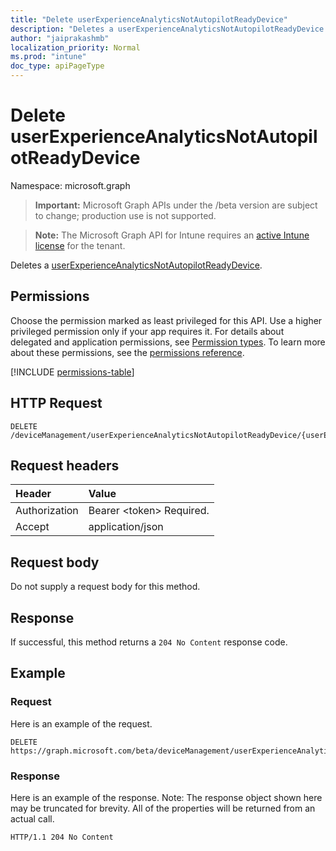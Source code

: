 ```yaml
---
title: "Delete userExperienceAnalyticsNotAutopilotReadyDevice"
description: "Deletes a userExperienceAnalyticsNotAutopilotReadyDevice."
author: "jaiprakashmb"
localization_priority: Normal
ms.prod: "intune"
doc_type: apiPageType
---
```


# Delete userExperienceAnalyticsNotAutopilotReadyDevice

Namespace: microsoft.graph

> **Important:** Microsoft Graph APIs under the /beta version are subject to change; production use is not supported.

> **Note:** The Microsoft Graph API for Intune requires an [active Intune license](https://go.microsoft.com/fwlink/?linkid=839381) for the tenant.

Deletes a [userExperienceAnalyticsNotAutopilotReadyDevice](../resources/intune-devices-userexperienceanalyticsnotautopilotreadydevice.md).

## Permissions
Choose the permission marked as least privileged for this API. Use a higher privileged permission only if your app requires it. For details about delegated and application permissions, see [Permission types](/graph/permissions-overview#permission-types). To learn more about these permissions, see the [permissions reference](/graph/permissions-reference).

<!-- { "blockType": "permissions", "name": "intune_devices_userexperienceanalyticsnotautopilotreadydevice_delete" } -->
[!INCLUDE [permissions-table](../includes/permissions/intune-devices-userexperienceanalyticsnotautopilotreadydevice-delete-permissions.md)]

## HTTP Request
<!-- {
  "blockType": "ignored"
}
-->
``` http
DELETE /deviceManagement/userExperienceAnalyticsNotAutopilotReadyDevice/{userExperienceAnalyticsNotAutopilotReadyDeviceId}
```

## Request headers
|Header|Value|
|:---|:---|
|Authorization|Bearer &lt;token&gt; Required.|
|Accept|application/json|

## Request body
Do not supply a request body for this method.

## Response
If successful, this method returns a `204 No Content` response code.

## Example

### Request
Here is an example of the request.
``` http
DELETE https://graph.microsoft.com/beta/deviceManagement/userExperienceAnalyticsNotAutopilotReadyDevice/{userExperienceAnalyticsNotAutopilotReadyDeviceId}
```

### Response
Here is an example of the response. Note: The response object shown here may be truncated for brevity. All of the properties will be returned from an actual call.
``` http
HTTP/1.1 204 No Content
```
